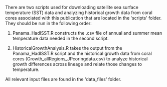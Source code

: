 There are two scripts used for downloading satellite sea surface temperature (SST) data and analyzing historical growth data from coral cores associated with this publication that are located in the 'scripts' folder.
They should be run in the following order:

1. Panama_HadISST.R constructs the .csv file of annual and summer mean temperature data needed in the second script.

2. HistoricalGrowthAnalysis.R takes the output from the Panama_HadISST.R script and the historical growth data from coral cores (Growth_allRegions_JPcoringdata.csv) to analyze historical growth differences across lineage and relate those changes to temperature.

All relevant input files are found in the 'data_files' folder.
